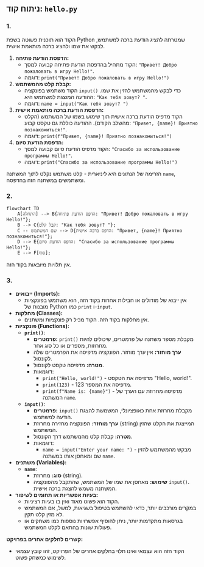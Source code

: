 ## ניתוח קוד: `hello.py`

### 1. <algorithm>

הקוד הוא תוכנית פשוטה בשפת Python שמטרתה להציג הודעת ברכה למשתמש, לבקש את שמו ולהציג ברכה מותאמת אישית.

1.  **הדפסת הודעת פתיחה:**
    *   הקוד מתחיל בהדפסת הודעת פתיחה קבועה למסך: `"Привет! Добро пожаловать в игру Hello!"`.
    *   דוגמה: `print("Привет! Добро пожаловать в игру Hello!")`
2.  **קבלת קלט מהמשתמש:**
    *   הקוד משתמש בפונקציה `input()` כדי לבקש מהמשתמש להזין את שמו. ההודעה המוצגת למשתמש היא: `"Как тебя зовут? "`.
    *   דוגמה: `name = input("Как тебя зовут? ")`
3.  **הדפסת הודעת ברכה מותאמת אישית:**
    *   הקוד מדפיס הודעת ברכה אישית תוך שימוש בשמו של המשתמש (הקלט מהשלב הקודם). ההודעה כוללת גם טקסט קבוע: `"Привет, {name}! Приятно познакомиться!"`.
    *   דוגמה: `print(f"Привет, {name}! Приятно познакомиться!")`
4.  **הדפסת הודעת סיום:**
    *   הקוד מדפיס הודעת סיום קבועה למסך: `"Спасибо за использование программы Hello!"`.
    *   דוגמה: `print("Спасибо за использование программы Hello!")`

הזרימה של הנתונים היא ליניארית - קלט משתמש נקלט לתוך המשתנה `name`, ומשתמשים במשתנה הזה בהדפסה.

### 2. <mermaid>

```mermaid
flowchart TD
    A[התחלה] --> B{הדפס הודעת פתיחה: "Привет! Добро пожаловать в игру Hello!"};
    B --> C{קבל קלט: "Как тебя зовут? "};
    C -- שם המשתמש --> D{הדפס ברכה אישית: "Привет, {name}! Приятно познакомиться!"};
    D --> E{הדפס הודעת סיום: "Спасибо за использование программы Hello!"};
    E --> F[סוף];
```

אין תלויות מיובאות בקוד הזה.

### 3. <explanation>

*   **ייבואים (Imports):**
    *   אין ייבוא של מודולים או חבילות אחרות בקוד הזה, הוא משתמש בפונקציות מובנות של Python כמו `print` ו-`input`.
*   **מחלקות (Classes):**
    *   אין מחלקות בקוד הזה. הקוד מכיל רק פונקציות ומשתנים.
*   **פונקציות (Functions):**
    *   **`print()`**:
        *   **פרמטרים:** `print()` מקבלת מספר משתנה של פרמטרים, שיכולים להיות מחרוזות, מספרים או כל סוג אחר.
        *   **ערך מוחזר:** אין ערך מוחזר. הפונקציה מדפיסה את הפרמטרים שלה לקונסול.
        *   **מטרה:** מדפיסה טקסט לקונסול.
        *   דוגמאות:
            *   `print("Hello, world!")` - מדפיסה את הטקסט "Hello, world!".
            *   `print(123)` - מדפיסה את המספר 123.
            *   `print(f"Name is: {name}")` - מדפיסה מחרוזת עם הערך של המשתנה `name`.
    *   **`input()`**:
        *   **פרמטרים:** `input()` מקבלת מחרוזת אחת כאופציונלי, המשמשת להצגת הודעה למשתמש.
        *   **ערך מוחזר:** הפונקציה מחזירה מחרוזת (string) המייצגת את הקלט שהזין המשתמש.
        *   **מטרה:** קבלת קלט מהמשתמש דרך הקונסול.
        *   דוגמאות:
            *   `name = input("Enter your name: ")` - מבקש מהמשתמש להזין שם ומאחסן אותו במשתנה `name`.
*   **משתנים (Variables):**
    *   **`name`**:
        *   **סוג:** מחרוזת (string).
        *   **שימוש:** מאחסן את שמו של המשתמש, שהתקבל מהפונקציה `input()`. המשתנה משמש להצגת ברכה אישית.
*   **בעיות אפשריות או תחומים לשיפור:**
    *   הקוד הוא פשוט מאוד ואין בו בעיות רציניות.
    *   במקרים מורכבים יותר, כדאי להשתמש בטיפול בשגיאות, למשל, אם המשתמש לא מזין קלט תקין.
    *   בגרסאות מתקדמות יותר, ניתן להוסיף אפשרויות נוספות כמו משחקים או פעולות שונות בהתאם לקלט המשתמש.

**קשרים לחלקים אחרים בפרויקט:**
*   הקוד הזה הוא עצמאי ואינו תלוי בחלקים אחרים של הפרויקט, זהו קובץ עצמאי לשימוש כמשחק פשוט.